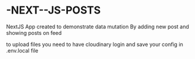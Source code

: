 # -NEXT--JS-POSTS
NextJS App created to demonstrate data mutation By adding new post and showing posts on feed

to upload files you need to have cloudinary login and save your config in .env.local file

